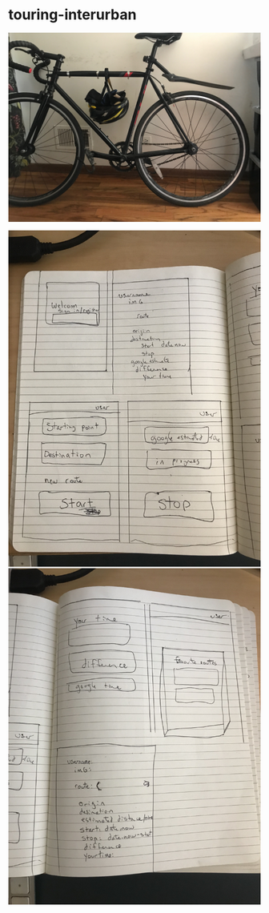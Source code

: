 # touring-interurban

![half-bicycle](assets/58110593075__09EB8310-BBDC-4071-A34A-771DECE19C83.jpeg)

![wireframe-part1](assets/IMG_3203.jpeg)
![wireframe-part2](assets/IMG_3204.jpeg)
